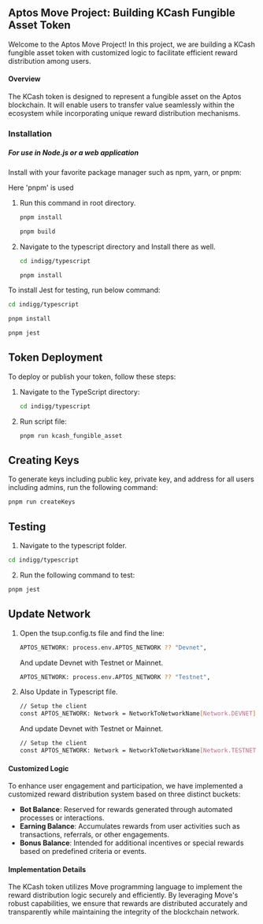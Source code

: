 ## Aptos Move Project: Building KCash Fungible Asset Token

Welcome to the Aptos Move Project! In this project, we are building a KCash fungible asset token with customized logic to facilitate efficient reward distribution among users.

#### Overview
The KCash token is designed to represent a fungible asset on the Aptos blockchain. It will enable users to transfer value seamlessly within the ecosystem while incorporating unique reward distribution mechanisms.

### Installation

##### For use in Node.js or a web application

Install with your favorite package manager such as npm, yarn, or pnpm:

Here 'pnpm' is used

1. Run this command in root directory.

    ```bash
    pnpm install 
    ```

    ```bash
    pnpm build 
    ```

2. Navigate to the typescript directory and Install there as well.

    ```bash
    cd indigg/typescript
    ```

    ```bash
    pnpm install 
    ```


To install Jest for testing, run below command:

```bash
cd indigg/typescript
```

```bash
pnpm install
```

```bash
pnpm jest
```



## Token Deployment

To deploy or publish your token, follow these steps:

1. Navigate to the TypeScript directory:
   ```bash
   cd indigg/typescript
   ```
2. Run script file:
    ```bash
    pnpm run kcash_fungible_asset
    ```

## Creating Keys 

To generate keys including public key, private key, and address for all users including admins, run the following command:
```bash
pnpm run createKeys
```

## Testing 

1. Navigate to the typescript folder.

```bash
cd indigg/typescript
```

2. Run the following command to test:
```bash
pnpm jest
```

## Update Network 

1. Open the tsup.config.ts file and find the line:
    ```bash
    APTOS_NETWORK: process.env.APTOS_NETWORK ?? "Devnet",
    ```
    And update Devnet with Testnet or Mainnet.
    ```bash
    APTOS_NETWORK: process.env.APTOS_NETWORK ?? "Testnet",
    ```

2. Also Update in Typescript file.
    ```bash
    // Setup the client
    const APTOS_NETWORK: Network = NetworkToNetworkName[Network.DEVNET];
    ```
    And update Devnet with Testnet or Mainnet.
    ```bash
    // Setup the client
    const APTOS_NETWORK: Network = NetworkToNetworkName[Network.TESTNET];
    ```



#### Customized Logic
To enhance user engagement and participation, we have implemented a customized reward distribution system based on three distinct buckets:
- **Bot Balance**: Reserved for rewards generated through automated processes or interactions.
- **Earning Balance**: Accumulates rewards from user activities such as transactions, referrals, or other engagements.
- **Bonus Balance**: Intended for additional incentives or special rewards based on predefined criteria or events.


#### Implementation Details
The KCash token utilizes Move programming language to implement the reward distribution logic securely and efficiently. By leveraging Move's robust capabilities, we ensure that rewards are distributed accurately and transparently while maintaining the integrity of the blockchain network.